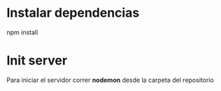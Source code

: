 # Instalar dependencias

npm install

# Init server

Para iniciar el servidor correr **nodemon** desde la carpeta del repositorio

